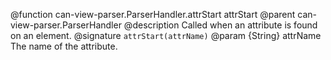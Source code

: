 @function can-view-parser.ParserHandler.attrStart attrStart
@parent can-view-parser.ParserHandler
@description Called when an attribute is found on an element.
@signature `attrStart(attrName)`
@param {String} attrName The name of the attribute.

